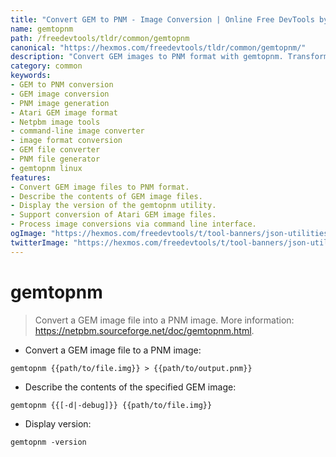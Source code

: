 ```yaml
---
title: "Convert GEM to PNM - Image Conversion | Online Free DevTools by Hexmos"
name: gemtopnm
path: /freedevtools/tldr/common/gemtopnm
canonical: "https://hexmos.com/freedevtools/tldr/common/gemtopnm/"
description: "Convert GEM images to PNM format with gemtopnm. Transform graphics files, describe image contents, and verify versions using this image conversion tool. Free online tool, no registration required."
category: common
keywords:
- GEM to PNM conversion
- GEM image conversion
- PNM image generation
- Atari GEM image format
- Netpbm image tools
- command-line image converter
- image format conversion
- GEM file converter
- PNM file generator
- gemtopnm linux
features:
- Convert GEM image files to PNM format.
- Describe the contents of GEM image files.
- Display the version of the gemtopnm utility.
- Support conversion of Atari GEM image files.
- Process image conversions via command line interface.
ogImage: "https://hexmos.com/freedevtools/t/tool-banners/json-utilities-banner.png"
twitterImage: "https://hexmos.com/freedevtools/t/tool-banners/json-utilities-banner.png"
---
```


# gemtopnm

> Convert a GEM image file into a PNM image.
> More information: <https://netpbm.sourceforge.net/doc/gemtopnm.html>.

- Convert a GEM image file to a PNM image:

`gemtopnm {{path/to/file.img}} > {{path/to/output.pnm}}`

- Describe the contents of the specified GEM image:

`gemtopnm {{[-d|-debug]}} {{path/to/file.img}}`

- Display version:

`gemtopnm -version`

